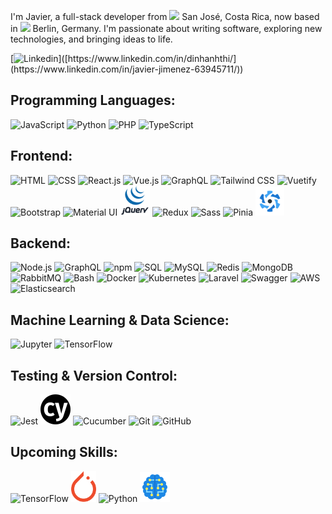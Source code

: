 <p>
I'm Javier, a full-stack developer from <img src="https://cdn-icons-png.flaticon.com/512/197/197506.png" width="13"/> San José, Costa Rica,
 now based in <img src="https://cdn-icons-png.flaticon.com/512/197/197571.png" width="13"/> Berlin, Germany. I'm passionate about writing software, exploring new technologies, and bringing ideas to life.
</p>

[![Linkedin](https://img.shields.io/badge/-LinkedIn-blue?style=flat&logo=Linkedin&logoColor=white&link=[https://www.linkedin.com/in/dinhanhthi/](https://www.linkedin.com/in/javier-jimenez-63945711/))]([https://www.linkedin.com/in/dinhanhthi/](https://www.linkedin.com/in/javier-jimenez-63945711/))

## Programming Languages:
<img src="https://img.icons8.com/color/48/000000/javascript.png" alt="JavaScript" width="48"/> <img src="https://img.icons8.com/color/48/000000/python.png" alt="Python" width="48"/> <img src="https://user-images.githubusercontent.com/25181517/183570228-6a040b9f-3ddf-47a2-a201-743121dac664.png" alt="PHP" width="48"/> <img src="https://img.icons8.com/color/48/000000/typescript.png" alt="TypeScript" width="48"/> 

## Frontend:
<img src="https://img.icons8.com/color/48/000000/html-5--v1.png" alt="HTML" width="48"/> <img src="https://img.icons8.com/color/48/000000/css3.png" alt="CSS" width="48"/> <img src="https://img.icons8.com/plasticine/100/000000/react.png" alt="React.js" width="48"/> <img src="https://img.icons8.com/color/48/000000/vue-js.png" alt="Vue.js" width="48"/> <img src="https://img.icons8.com/color/48/000000/graphql.png" alt="GraphQL" width="48"/> <img src="https://img.icons8.com/color/48/000000/tailwindcss.png" alt="Tailwind CSS" width="48"/> <img src="https://cdn.vuetifyjs.com/docs/images/logos/vuetify-logo-dark.svg" alt="Vuetify" width="46"/> <img src="https://img.icons8.com/color/48/000000/bootstrap.png" alt="Bootstrap" width="48"/> <img src="https://img.icons8.com/color/48/000000/material-ui.png" alt="Material UI" width="44"/> <img src="assets/logos//jquery.svg" alt="jQuery" width="48"/> <img src="https://img.icons8.com/color/48/000000/redux.png" alt="Redux" width="48"/> <img src="https://img.icons8.com/color/48/000000/sass.png" alt="Sass" width="48"/> <img src="https://upload.wikimedia.org/wikipedia/commons/1/1c/Pinialogo.svg" alt="Pinia" width="34"/> <img src="assets/logos//quasar.svg" alt="Quasar" width="46"/>

## Backend:
<img src="https://img.icons8.com/color/48/000000/nodejs.png" alt="Node.js" width="48"/> <img src="https://img.icons8.com/fluency/48/000000/graphql.png" alt="GraphQL" width="48"/> <img src="https://img.icons8.com/color/48/000000/npm.png" alt="npm" width="48"/> <img src="https://img.icons8.com/color/48/000000/sql.png" alt="SQL" width="48"/> <img src="https://img.icons8.com/color/48/000000/mysql-logo.png" alt="MySQL" width="48"/> <img src="https://img.icons8.com/color/48/000000/redis.png" alt="Redis" width="48"/> <img src="https://img.icons8.com/color/48/000000/mongodb.png" alt="MongoDB" width="48"/> <img src="https://github.com/marwin1991/profile-technology-icons/assets/136815194/50342602-8025-4030-b492-550f2eaa4073" alt="RabbitMQ" width="40"/> <img src="https://user-images.githubusercontent.com/25181517/192158606-7c2ef6bd-6e04-47cf-b5bc-da2797cb5bda.png" alt="Bash" width="48"/> <img src="https://img.icons8.com/color/48/000000/docker.png" alt="Docker" width="48"/> <img src="https://img.icons8.com/color/48/000000/kubernetes.png" alt="Kubernetes" width="48"/> <img src="https://laravel.com/img/logomark.min.svg" alt="Laravel" width="40"/> <img src="https://user-images.githubusercontent.com/25181517/186711335-a3729606-5a78-4496-9a36-06efcc74f800.png" alt="Swagger" width="48"/> <img src="https://img.icons8.com/color/48/000000/amazon-web-services.png" alt="AWS" width="48"/> <img src="https://user-images.githubusercontent.com/25181517/183569191-f32cdf03-673f-4ae3-809b-3a8b376bb8a2.png" alt="Elasticsearch" width="40"/>

## Machine Learning & Data Science:
<img src="https://user-images.githubusercontent.com/25181517/183914128-3fc88b4a-4ac1-40e6-9443-9a30182379b7.png" alt="Jupyter" width="48"/> <img src="https://img.icons8.com/color/48/000000/tensorflow.png" alt="TensorFlow" width="48"/>

## Testing & Version Control:
<img src="https://user-images.githubusercontent.com/25181517/187955005-f4ca6f1a-e727-497b-b81b-93fb9726268e.png" alt="Jest" width="40"/> <img src="assets/logos/cypress.svg" alt="Cypress" width="48"/> <img src="https://img.icons8.com/color/48/000000/cucumber.png" alt="Cucumber" width="48"/> <img src="https://img.icons8.com/color/48/000000/git.png" alt="Git" width="48"/> <img src="https://img.icons8.com/color/48/000000/github.png" alt="GitHub" width="48"/>

## Upcoming Skills:
<img src="https://img.icons8.com/color/48/000000/tensorflow.png" alt="TensorFlow" width="48"/> <img src="assets/logos/pytorch.png" alt="PyTorch" width="40"/> <img src="https://img.icons8.com/color/48/000000/python.png" alt="Python" width="48"/> <img src="assets/logos/ai.png" alt="Machine Learning" width="48"/>
